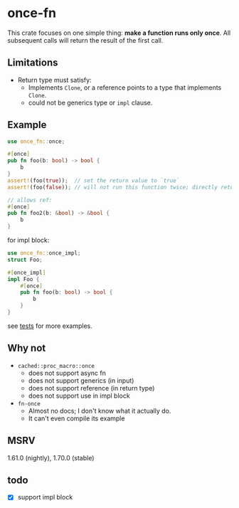 # once-fn

This crate focuses on one simple thing: **make a function runs only once**. All subsequent calls will return the result of the first call.

## Limitations

- Return type must satisfy:
  - Implements `Clone`, or a reference points to a type that implements `Clone`.
  - could not be generics type or `impl` clause.

## Example

```rust
use once_fn::once;

#[once]
pub fn foo(b: bool) -> bool {
    b
}
assert!(foo(true));  // set the return value to `true`
assert!(foo(false)); // will not run this function twice; directly return `true`.

// allows ref:
#[once]
pub fn foo2(b: &bool) -> &bool {
    b
}
```

for impl block:

```rust
use once_fn::once_impl;
struct Foo;

#[once_impl]
impl Foo {
    #[once]
    pub fn foo(b: bool) -> bool {
        b
    }
}
```

see [tests](./tests/) for more examples.

## Why not

- `cached::proc_macro::once`
  - does not support async fn
  - does not support generics (in input)
  - does not support reference (in return type)
  - does not support use in impl block
- `fn-once`
  - Almost no docs; I don't know what it actually do.
  - It can't even compile its example

## MSRV

1.61.0 (nightly), 1.70.0 (stable)

## todo

- [x] support impl block
